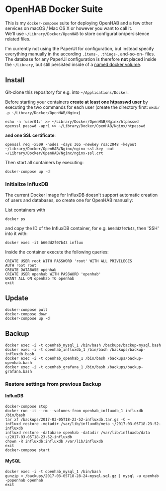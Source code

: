 OpenHAB Docker Suite
====================

This is my `docker-compose` suite for deploying OpenHAB and a few other services on macOS / Mac OS X or however you want to call it.  
We'll use `~/Library/Docker/OpenHAB` to store configuration/persistence related files.

I'm currently not using the PaperUI for configuration, but instead specify everything manually in the according `.items`-, `.things`-, and-so-on- files. The database for any PaperUI configuration is therefore **not** placed inside the `~/Library`, but still persisted inside of a [named docker volume][3].

## Install

Git-clone this repository for e.g. into `~/Applications/Docker`.

Before starting your containers **create at least one htpasswd user** by executing the two commands for each user (create the directory first: `mkdir -p ~/Library/Docker/OpenHAB/Nginx`)

	echo -n 'user01:' >> ~/Library/Docker/OpenHAB/Nginx/htpasswd
	openssl passwd -apr1 >> ~/Library/Docker/OpenHAB/Nginx/htpasswd

**and one SSL certificate**: 

	openssl req -x509 -nodes -days 365 -newkey rsa:2048 -keyout ~/Library/Docker/OpenHAB/Nginx/nginx-ssl.key -out ~/Library/Docker/OpenHAB/Nginx/nginx-ssl.crt

Then start all containers by executing:

	docker-compose up -d

### Initialize InfluxDB

The current Docker Image for InfluxDB doesn't support automatic creation of users and databases, so create one for OpenHAB manually:

List containers with

	docker ps

and copy the ID of the InfluxDB container, for e.g. `b66dd2f07b43`, then 'SSH' into it with:

	docker exec -it b66dd2f07b43 influx

Inside the container execute the following queries:

	CREATE USER root WITH PASSWORD 'root' WITH ALL PRIVILEGES
	AUTH root root
	CREATE DATABASE openhab
	CREATE USER openhab WITH PASSWORD 'openhab'
	GRANT ALL ON openhab TO openhab
	exit

## Update

	docker-compose pull
	docker-compose down
	docker-compose up -d

## Backup

	docker exec -i -t openhab_mysql_1 /bin/bash /backups/backup-mysql.bash
	docker exec -i -t openhab_influxdb_1 /bin/bash /backups/backup-influxdb.bash
	docker exec -i -t openhab_openhab_1 /bin/bash /backups/backup-openhab.bash
	docker exec -i -t openhab_grafana_1 /bin/bash /backups/backup-grafana.bash

### Restore settings from previous Backup

#### InfluxDB

	docker-compose stop
	docker run -it --rm --volumes-from openhab_influxdb_1 influxdb /bin/bash
	tar xf /backups/2017-03-05T18-23-52-influxdb.tar.gz -C ~
	influxd restore -metadir /var/lib/influxdb/meta ~/2017-03-05T18-23-52-influxdb
	influxd restore -database openhab -datadir /var/lib/influxdb/data ~/2017-03-05T18-23-52-influxdb
	chown -R influxdb:influxdb /var/lib/influxdb
	exit
	docker-compose start

#### MySQL

	docker exec -i -t openhab_mysql_1 /bin/bash
	gunzip < /backups/2017-03-05T18-28-24-mysql.sql.gz | mysql -u openhab -popenhab openhab
	exit

[1]: https://www.digitalocean.com/community/tutorials/how-to-create-a-self-signed-ssl-certificate-for-nginx-in-ubuntu-16-04
[2]: https://www.digitalocean.com/community/tutorials/how-to-set-up-password-authentication-with-nginx-on-ubuntu-14-04
[3]: https://docs.docker.com/engine/tutorials/dockervolumes/
